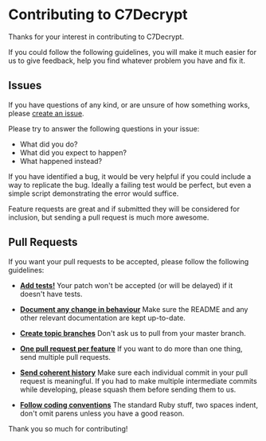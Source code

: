# Contributing to C7Decrypt 

Thanks for your interest in contributing to C7Decrypt.

If you could follow the following guidelines, you will make it much easier for 
us to give feedback, help you find whatever problem you have and fix it.

## Issues

If you have questions of any kind, or are unsure of how something works, please
[create an issue](https://github.com/claudijd/c7decrypt/issues/new).

Please try to answer the following questions in your issue:

- What did you do?
- What did you expect to happen?
- What happened instead?

If you have identified a bug, it would be very helpful if you could include a 
way to replicate the bug.  Ideally a failing test would be perfect, but even a 
simple script demonstrating the error would suffice.

Feature requests are great and if submitted they will be considered for 
inclusion, but sending a pull request is much more awesome.

## Pull Requests

If you want your pull requests to be accepted, please follow the following guidelines:

- [**Add tests!**](http://rspec.info/) Your patch won't be accepted (or will be delayed) if it doesn't have tests.

- [**Document any change in behaviour**](http://yardoc.org/) Make sure the README and any other
  relevant documentation are kept up-to-date.

- [**Create topic branches**](https://github.com/dchelimsky/rspec/wiki/Topic-Branches) Don't ask us to pull from your master branch.

- [**One pull request per feature**](https://help.github.com/articles/using-pull-requests) If you want to do more than one thing, send
  multiple pull requests.

- [**Send coherent history**](http://stackoverflow.com/questions/6934752/git-combining-multiple-commits-before-pushing) Make sure each individual commit in your pull
  request is meaningful. If you had to make multiple intermediate commits while
  developing, please squash them before sending them to us.

- [**Follow coding conventions**](https://github.com/styleguide/ruby) The standard Ruby stuff, two spaces indent,
  don't omit parens unless you have a good reason.

Thank you so much for contributing!
